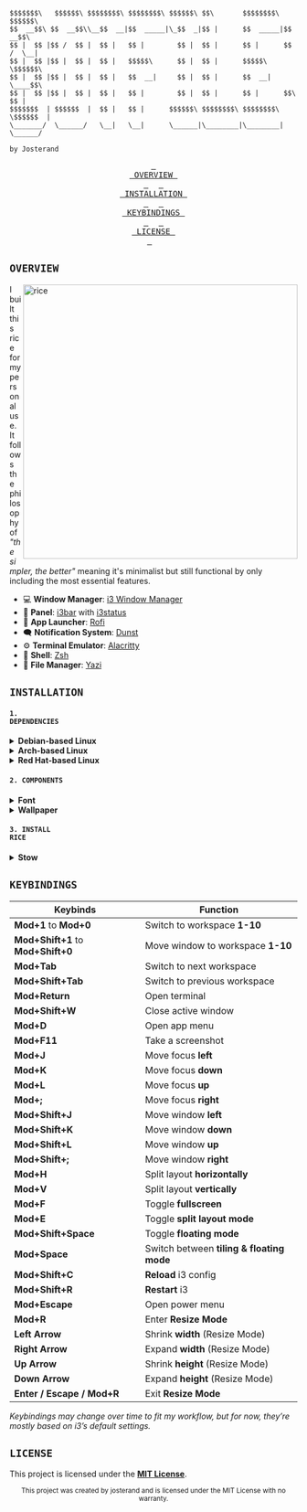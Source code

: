 <div align="left">

```text
$$$$$$$\   $$$$$$\ $$$$$$$$\ $$$$$$$$\ $$$$$$\ $$\       $$$$$$$$\  $$$$$$\  
$$  __$$\ $$  __$$\\__$$  __|$$  _____|\_$$  _|$$ |      $$  _____|$$  __$$\ 
$$ |  $$ |$$ /  $$ |  $$ |   $$ |        $$ |  $$ |      $$ |      $$ /  \__|
$$ |  $$ |$$ |  $$ |  $$ |   $$$$$\      $$ |  $$ |      $$$$$\    \$$$$$$\  
$$ |  $$ |$$ |  $$ |  $$ |   $$  __|     $$ |  $$ |      $$  __|    \____$$\ 
$$ |  $$ |$$ |  $$ |  $$ |   $$ |        $$ |  $$ |      $$ |      $$\   $$ |
$$$$$$$  | $$$$$$  |  $$ |   $$ |      $$$$$$\ $$$$$$$$\ $$$$$$$$\ \$$$$$$  |
\_______/  \______/   \__|   \__|      \______|\________|\________| \______/ 

by Josterand
```

</div

---

<div align="center">
    <a href="#overview"><kbd> <br> OVERVIEW <br> </kbd></a>&ensp;&ensp;
    <a href="#installation"><kbd> <br> INSTALLATION <br> </kbd></a>&ensp;&ensp;
    <a href="#keybindings"><kbd> <br> KEYBINDINGS <br> </kbd></a>&ensp;&ensp;
    <a href="#license"><kbd> <br> LICENSE <br> </kbd></a>&ensp;&ensp;
</div>

## <strong><code>OVERVIEW</code></strong>

<img src="https://raw.githubusercontent.com/josterand/assets/refs/heads/main/dotfiles/Embeds/showcase.png" alt="rice" align="right" width="480px">

I built this rice for my personal use. It follows the philosophy of _"the simpler, the better"_ meaning it's minimalist but still functional by only including the most essential features.

-   :computer: **Window Manager**: [i3 Window Manager](https://i3wm.org/)
-   :pushpin: **Panel**: [i3bar](https://i3wm.org/i3bar/) with [i3status](https://i3wm.org/docs/i3status.html)
-   :rocket: **App Launcher**: [Rofi](https://github.com/davatorium/rofi)
-   :left_speech_bubble: **Notification System**: [Dunst](https://github.com/dunst-project/dunst)
-   :gear: **Terminal Emulator**: [Alacritty](https://alacritty.org/)
-   :shell: **Shell**: [Zsh](https://www.zsh.org/)
-   :file_folder: **File Manager**: [Yazi](https://yazi-rs.github.io/)

## <strong><code>INSTALLATION</code></strong>

#### <strong><code>1. DEPENDENCIES</code></strong>

<details>
<summary><b>Debian-based Linux</b></summary>
</details>

<details>
<summary><b>Arch-based Linux</b></summary>
</details>

<details>
<summary><b>Red Hat-based Linux</b></summary>
</details>

#### <strong><code>2. COMPONENTS</code></strong>

<details>
<summary><b>Font</b></summary>
</details>

<details>
<summary><b>Wallpaper</b></summary>
</details>

#### <strong><code>3. INSTALL RICE</code></strong>

<details>
<summary><b>Stow</b></summary>
</details>

## <strong><code>KEYBINDINGS</code></strong>

| **Keybinds**                       | **Function**                              |
| ---------------------------------- | ----------------------------------------- |
| **Mod+1** to **Mod+0**             | Switch to workspace **1-10**              |
| **Mod+Shift+1** to **Mod+Shift+0** | Move window to workspace **1-10**         |
| **Mod+Tab**                        | Switch to next workspace                  |
| **Mod+Shift+Tab**                  | Switch to previous workspace              |
| **Mod+Return**                     | Open terminal                             |
| **Mod+Shift+W**                    | Close active window                       |
| **Mod+D**                          | Open app menu                             |
| **Mod+F11**                        | Take a screenshot                         |
| **Mod+J**                          | Move focus **left**                       |
| **Mod+K**                          | Move focus **down**                       |
| **Mod+L**                          | Move focus **up**                         |
| **Mod+;**                          | Move focus **right**                      |
| **Mod+Shift+J**                    | Move window **left**                      |
| **Mod+Shift+K**                    | Move window **down**                      |
| **Mod+Shift+L**                    | Move window **up**                        |
| **Mod+Shift+;**                    | Move window **right**                     |
| **Mod+H**                          | Split layout **horizontally**             |
| **Mod+V**                          | Split layout **vertically**               |
| **Mod+F**                          | Toggle **fullscreen**                     |
| **Mod+E**                          | Toggle **split layout mode**              |
| **Mod+Shift+Space**                | Toggle **floating mode**                  |
| **Mod+Space**                      | Switch between **tiling & floating mode** |
| **Mod+Shift+C**                    | **Reload** i3 config                      |
| **Mod+Shift+R**                    | **Restart** i3                            |
| **Mod+Escape**                     | Open power menu                           |
| **Mod+R**                          | Enter **Resize Mode**                     |
| **Left Arrow**                     | Shrink **width** (Resize Mode)            |
| **Right Arrow**                    | Expand **width** (Resize Mode)            |
| **Up Arrow**                       | Shrink **height** (Resize Mode)           |
| **Down Arrow**                     | Expand **height** (Resize Mode)           |
| **Enter / Escape / Mod+R**         | Exit **Resize Mode**                      |

*Keybindings may change over time to fit my workflow, but for now, they’re mostly based on i3’s default settings.*

## <strong><code>LICENSE</code></strong>

This project is licensed under the **[MIT License](https://opensource.org/license/mit)**.

<div align="center">
    <sub>This project was created by josterand and is licensed under the MIT License with no warranty.</sub>
</div>
